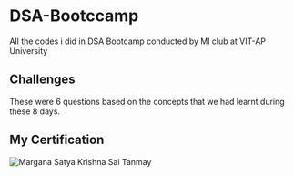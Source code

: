 # DSA-Bootccamp
 All the codes i did in DSA Bootcamp conducted by Ml club at VIT-AP University

## Challenges
These were 6 questions based on the concepts that we had learnt during these 8 days. 

## My Certification
![Margana Satya Krishna Sai Tanmay](https://github.com/mskstanmay/DSA-Bootccamp/assets/64010302/43319b83-fdbc-455e-a029-b2614f3bd564)
